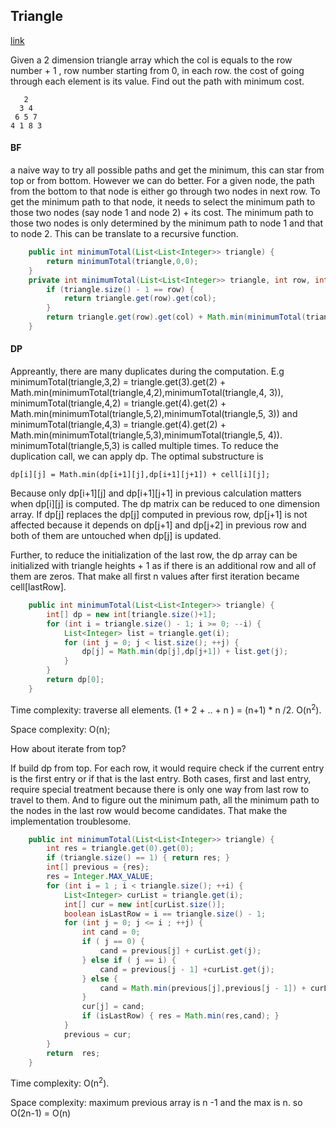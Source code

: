 ## Triangle

[link](https://leetcode.com/problems/triangle/)

Given a 2 dimension triangle array which the col is equals to the row number + 1 , row number starting from 0, in each row. the cost of going through each element is its value. Find out the path with minimum cost.

```
   2
  3 4
 6 5 7
4 1 8 3
```

#### BF

a naive way to try all possible paths and get the minimum, this can star from top or from bottom. However we can do better. For a given node, the path from the bottom to that node is either go through two nodes in next row. To get the minimum path to that node, it needs to select the minimum path to those two nodes (say node 1 and node 2) + its cost. The minimum path to those two nodes is only determined by the minimum path to node 1 and that to node 2. This can be translate to a recursive function.

```java
    public int minimumTotal(List<List<Integer>> triangle) {
        return minimumTotal(triangle,0,0);
    }
    private int minimumTotal(List<List<Integer>> triangle, int row, int col) {
        if (triangle.size() - 1 == row) {
            return triangle.get(row).get(col);
        }
        return triangle.get(row).get(col) + Math.min(minimumTotal(triangle,row + 1,col),minimumTotal(triangle,row + 1, col + 1));
    }
```

#### DP

Appreantly, there are many duplicates during the computation. E.g  minimumTotal(triangle,3,2) = triangle.get(3).get(2) + Math.min(minimumTotal(triangle,4,2),minimumTotal(triangle,4, 3)), minimumTotal(triangle,4,2) = triangle.get(4).get(2) + Math.min(minimumTotal(triangle,5,2),minimumTotal(triangle,5, 3)) and minimumTotal(triangle,4,3) = triangle.get(4).get(2) + Math.min(minimumTotal(triangle,5,3),minimumTotal(triangle,5, 4)). minimumTotal(triangle,5,3) is called multiple times. To reduce the duplication call, we can apply dp. The optimal substructure is

```
dp[i][j] = Math.min(dp[i+1][j],dp[i+1][j+1]) + cell[i][j];
```

Because only dp[i+1][j] and dp[i+1][j+1] in previous calculation matters when dp[i][j] is computed. The dp matrix can be reduced to one dimension array. If dp[j] replaces the dp[j] computed in previous row, dp[j+1] is not affected because it depends on dp[j+1] and dp[j+2] in previous row and both of them are untouched when dp[j] is updated. 

Further, to reduce the initialization of the last row, the dp array can be initialized with triangle heights + 1 as if there is an additional row and all of them are zeros. That make all first n values after first iteration became cell[lastRow].

```java
    public int minimumTotal(List<List<Integer>> triangle) {
        int[] dp = new int[triangle.size()+1];
        for (int i = triangle.size() - 1; i >= 0; --i) {
            List<Integer> list = triangle.get(i);
            for (int j = 0; j < list.size(); ++j) {
                dp[j] = Math.min(dp[j],dp[j+1]) + list.get(j);
            }
        }
        return dp[0];
    }
```

Time complexity: traverse all elements. (1 + 2 + .. + n ) = (n+1) * n /2.  O(n<sup>2</sup>).

Space complexity: O(n);

How about iterate from top?

If build dp from top. For each row, it would require check if the current entry is the first entry or if that is the last entry. Both cases, first and last entry, require special treatment because there is only one way from last row to travel to them. And to figure out the minimum path, all the minimum path to the nodes in the last row would become candidates. That make the implementation troublesome.

```java
    public int minimumTotal(List<List<Integer>> triangle) {
        int res = triangle.get(0).get(0);
        if (triangle.size() == 1) { return res; }
        int[] previous = {res};
        res = Integer.MAX_VALUE;
        for (int i = 1 ; i < triangle.size(); ++i) {
            List<Integer> curList = triangle.get(i);
            int[] cur = new int[curList.size()];
            boolean isLastRow = i == triangle.size() - 1;
            for (int j = 0; j <= i ; ++j) {
                int cand = 0;
                if ( j == 0) {
                    cand = previous[j] + curList.get(j);
                } else if ( j == i) {
                    cand = previous[j - 1] +curList.get(j);
                } else {
                    cand = Math.min(previous[j],previous[j - 1]) + curList.get(j);
                }
                cur[j] = cand;
                if (isLastRow) { res = Math.min(res,cand); }
            }
            previous = cur;
        }
        return  res;
    }
```

Time complexity: O(n<sup>2</sup>).

Space complexity: maximum previous array is n -1 and the max is n. so O(2n-1) = O(n)